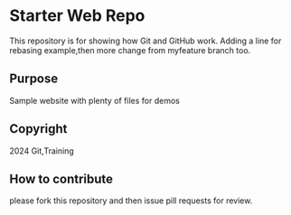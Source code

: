 # Starter Web Repo

This repository is for showing how Git and GitHub work. Adding a line for rebasing example,then more 
change from myfeature branch too.

## Purpose

Sample website with plenty of files for demos

## Copyright

2024 Git,Training

## How to contribute

please fork this repository and then issue pill requests for review.
